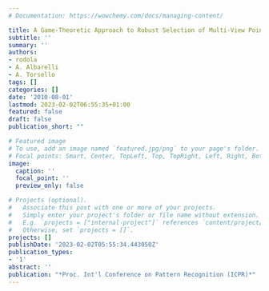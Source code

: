 ```yaml
---
# Documentation: https://wowchemy.com/docs/managing-content/

title: A Game-Theoretic Approach to Robust Selection of Multi-View Point Correspondence
subtitle: ''
summary: ''
authors:
- rodola
- A. Albarelli
- A. Torsello
tags: []
categories: []
date: '2010-08-01'
lastmod: 2023-02-02T06:55:35+01:00
featured: false
draft: false
publication_short: ""

# Featured image
# To use, add an image named `featured.jpg/png` to your page's folder.
# Focal points: Smart, Center, TopLeft, Top, TopRight, Left, Right, BottomLeft, Bottom, BottomRight.
image:
  caption: ''
  focal_point: ''
  preview_only: false

# Projects (optional).
#   Associate this post with one or more of your projects.
#   Simply enter your project's folder or file name without extension.
#   E.g. `projects = ["internal-project"]` references `content/project/deep-learning/index.md`.
#   Otherwise, set `projects = []`.
projects: []
publishDate: '2023-02-02T05:55:34.443050Z'
publication_types:
- '1'
abstract: ''
publication: "*Proc. Int'l Conference on Pattern Recognition (ICPR)*"
---
```

